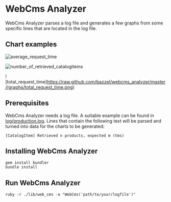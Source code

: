 # WebCms Analyzer

WebCms Analyzer parses a log file and generates a few graphs from some
specific lines that are located in the log file.

## Chart examples

![average_request_time](https://raw.github.com/bazzel/webcms_analyzer/master/graphs/average_request_time.png)

![number_of_retrieved_catalogitems](https://raw.github.com/bazzel/webcms_analyzer/master/graphs/number_of_retrieved_catalogitems.png)

![total_request_time]https://raw.github.com/bazzel/webcms_analyzer/master/(graphs/total_request_time.png)

## Prerequisites

WebCms Analyzer needs a log file. A suitable example can be found in
[log/production.log](log/production.log).
Lines that contain the following text will be parsed and turned into
data for the charts to be generated:

    [CatalogItem] Retrieved n products, expected m (tms)

## Installing WebCms Analyzer

    gem install bundler
    bundle install

## Run WebCms Analyzer
    ruby -r ./lib/web_cms -e "WebCms('path/to/your/logfile')"
